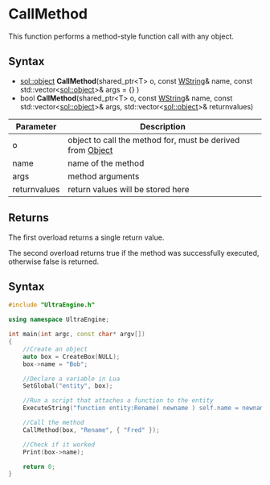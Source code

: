 # CallMethod

This function performs a method-style function call with any object.

## Syntax

- [sol::object](https://sol2.readthedocs.io/en/latest/api/object.html) **CallMethod**(shared_ptr<T\> o, const [WString](WString.md)& name, const std::vector\<[sol::object](https://sol2.readthedocs.io/en/latest/api/object.html)\>& args = {} )
- bool **CallMethod**(shared_ptr<T\> o, const [WString](WString.md)& name, const std::vector\<[sol::object](https://sol2.readthedocs.io/en/latest/api/object.html)\>& args, std::vector\<[sol::object](https://sol2.readthedocs.io/en/latest/api/object.html)\>& returnvalues)

| Parameter | Description |
|---|---|
| o | object to call the method for, must be derived from [Object](Object.md) |
| name | name of the method |
| args | method arguments |
| returnvalues | return values will be stored here |

## Returns

The first overload returns a single return value.

The second overload returns true if the method was successfully executed, otherwise false is returned.

## Syntax

```c++
#include "UltraEngine.h"

using namespace UltraEngine;

int main(int argc, const char* argv[])
{
    //Create an object
    auto box = CreateBox(NULL);
    box->name = "Bob";

    //Declare a variable in Lua
    SetGlobal("entity", box);

    //Run a script that attaches a function to the entity
    ExecuteString("function entity:Rename( newname ) self.name = newname end");

    //Call the method
    CallMethod(box, "Rename", { "Fred" });

    //Check if it worked
    Print(box->name);

    return 0;
}
```
